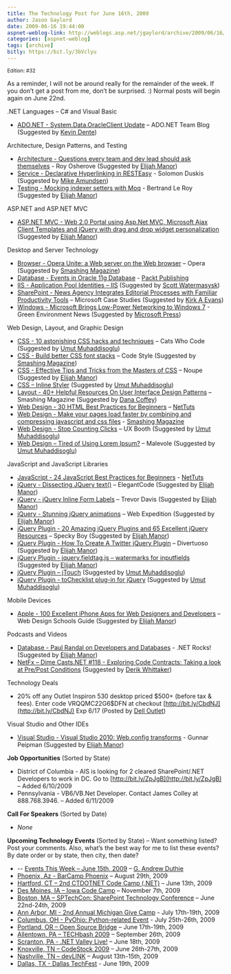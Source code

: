 ```yaml
---
title: The Technology Post for June 16th, 2009
author: Jason Gaylord
date: 2009-06-16 19:44:00
aspnet-weblog-link: http://weblogs.asp.net/jgaylord/archive/2009/06/16/the-technology-post-for-june-16th-2009.aspx
categories: [aspnet-weblog]
tags: [archive]
bitly: https://bit.ly/3bVclyu
---
```


<small>Edition: #32</small>

As a reminder, I will not be around really for the remainder of the week. If you don’t get a post from me, don’t be surprised. :) Normal posts will begin again on June 22nd.

.NET Languages – C# and Visual Basic

- [ADO.NET - System.Data.OracleClient Update](http://blogs.msdn.com/adonet/archive/2009/06/15/system-data-oracleclient-update.aspx) – ADO.NET Team Blog (Suggested by [Kevin Dente](http://twitter.com/kevindente))

Architecture, Design Patterns, and Testing

- [Architecture - Questions every team and dev lead should ask themselves](http://weblogs.asp.net/rosherove/archive/2009/06/16/questions-every-team-and-dev-lead-should-ask-themselves.aspx) - Roy Osherove (Suggested by [Elijah Manor](http://twitter.com/elijahmanor))
- [Service - Declarative Hyperlinking in RESTEasy](http://www.jroller.com/Solomon/entry/declarative_hyperlinking_in_resteasy) - Solomon Duskis (Suggested by [Mike Amundsen](http://twitter.com/mamund))
- [Testing - Mocking indexer setters with Moq](http://weblogs.asp.net/bleroy/archive/2009/06/15/mocking-indexer-setters-with-moq.aspx) - Bertrand Le Roy (Suggested by [Elijah Manor](http://twitter.com/elijahmanor))

ASP.NET and ASP.NET MVC

- [ASP.NET MVC - Web 2.0 Portal using Asp.Net MVC, Microsoft Ajax Client Templates and jQuery with drag and drop widget personalization](http://lakkakula.wordpress.com/2009/06/15/web-2-0-portal-using-asp-net-mvc-microsoft-ajax-client-templates-and-jquery-with-drag-and-drop-widget-personalization/)  (Suggested by [Elijah Manor](http://twitter.com/elijahmanor))

Desktop and Server Technology

- [Browser - Opera Unite: a Web server on the Web browser](http://unite.opera.com/) – Opera (Suggested by [Smashing Magazine](http://twitter.com/smashingmag))
- [Database - Events in Oracle 11g Database](http://www.packtpub.com/article/events-in-oracle-11g-database) - [Packt Publishing](http://twitter.com/packtpub)
- [IIS - Application Pool Identities – IIS](http://learn.iis.net/page.aspx/624/application-pool-identities/) (Suggested by [Scott Watermasysk](http://twitter.com/scottw))
- [SharePoint - News Agency Integrates Editorial Processes with Familiar Productivity Tools](http://www.microsoft.com/casestudies/Case_Study_Detail.aspx?CaseStudyID=4000004495) – Microsoft Case Studies (Suggested by [Kirk A Evans](http://twitter.com/kaevans))
- [Windows - Microsoft Brings Low-Power Networking to Windows 7](http://environmentgreenonline.info/2009/06/15/microsoft-brings-low-power-networking-to-windows-7/) - Green Environment News (Suggested by [Microsoft Press](http://twitter.com/MicrosoftPress))

Web Design, Layout, and Graphic Design

- [CSS - 10 astonishing CSS hacks and techniques](http://www.catswhocode.com/blog/10-astonishing-css-hacks-and-techniques) – Cats Who Code (Suggested by [Umut Muhaddisoglu](http://twitter.com/umutm))
- [CSS - Build better CSS font stacks](http://www.codestyle.org/css/font-family/BuildBetterCSSFontStacks.shtml) – Code Style (Suggested by [Smashing Magazine](http://twitter.com/smashingmag))
- [CSS - Effective Tips and Tricks from the Masters of CSS](http://www.noupe.com/css/15-effective-tips-and-tricks-from-the-masters-of-css.html) – Noupe (Suggested by [Elijah Manor](http://twitter.com/elijahmanor))
- [CSS – Inline Styler](http://inlinestyler.torchboxapps.com/) (Suggested by [Umut Muhaddisoglu](http://twitter.com/umutm))
- [Layout - 40+ Helpful Resources On User Interface Design Patterns](http://www.smashingmagazine.com/2009/06/15/40-helpful-resources-on-user-interface-design-patterns/) – Smashing Magazine (Suggested by [Dana Coffey](http://twitter.com/crazeegeekchick))
- [Web Design - 30 HTML Best Practices for Beginners](http://net.tutsplus.com/tutorials/html-css-techniques/30-html-best-practices-for-beginners/) – [NetTuts](http://twitter.com/NETTUTS)
- [Web Design - Make your pages load faster by combining and compressing javascript and css files](http://rakaz.nl/item/make_your_pages_load_faster_by_combining_and_compressing_javascript_and_css_files) - [Smashing Magazine](http://twitter.com/smashingmag)
- [Web Design - Stop Counting Clicks](http://www.uxbooth.com/blog/stop-counting-clicks/) – UX Booth (Suggested by [Umut Muhaddisoglu](http://twitter.com/umutm))
- [Web Design – Tired of Using Lorem Ipsum?](http://www.malevole.com/mv/misc/text/) – Malevole (Suggested by [Umut Muhaddisoglu](http://twitter.com/umutm))

JavaScript and JavaScript Libraries

- [JavaScript - 24 JavaScript Best Practices for Beginners](http://net.tutsplus.com/tutorials/javascript-ajax/24-javascript-best-practices-for-beginners/) - [NetTuts](http://twitter.com/NETTUTS)
- [jQuery - Dissecting JQuery text()](http://elegantcode.com/2009/06/15/dissecting-jquery-text/) – ElegantCode (Suggested by [Elijah Manor](http://twitter.com/elijahmanor))
- [jQuery - jQuery Inline Form Labels](http://trevordavis.net/blog/tutorial/jquery-inline-form-labels/) – Trevor Davis (Suggested by [Elijah Manor](http://twitter.com/elijahmanor))
- [jQuery - Stunning jQuery animations](http://webexpedition18.com/articles/stunning-jquery-animations/?dzref=192894) – Web Expedition (Suggested by [Elijah Manor](http://twitter.com/elijahmanor))
- [jQuery Plugin - 20 Amazing jQuery Plugins and 65 Excellent jQuery Resources](http://speckyboy.com/2008/07/21/20-amazing-jquery-plugins-and-65-excellent-jquery-resources/) – Specky Boy (Suggested by [Elijah Manor](http://twitter.com/elijahmanor))
- [jQuery Plugin - How To Create A Twitter jQuery Plugin](http://www.devirtuoso.com/2009/06/how-to-create-a-twitter-jquery-plugin/?dzref=193075) – Divertuoso (Suggested by [Elijah Manor](http://twitter.com/elijahmanor))
- [jQuery Plugin - jquery.fieldtag.js – watermarks for inputfields](http://ajaxcssblog.com/jquery/fieldtag-watermark-inputfields/) (Suggested by [Elijah Manor](http://twitter.com/elijahmanor))
- [jQuery Plugin – jTouch](http://jtouch.colorcharge.com/) (Suggested by [Umut Muhaddisoglu](http://twitter.com/umutm))
- [jQuery Plugin - toChecklist plug-in for jQuery](http://www.scotthorlbeck.com/code/tochecklist/) (Suggested by [Umut Muhaddisoglu](http://twitter.com/umutm))

Mobile Devices

- [Apple - 100 Excellent iPhone Apps for Web Designers and Developers](http://www.webdesignschoolsguide.com/productivity-and-learning/100-excellent-iphone-apps-for-web-designers-and-developers.html) – Web Design Schools Guide (Suggested by [Elijah Manor](http://twitter.com/elijahmanor))

Podcasts and Videos

- [Database - Paul Randal on Developers and Databases](http://www.dotnetrocks.com/default.aspx?showNum=455) - .NET Rocks! (Suggested by [Elijah Manor](http://twitter.com/elijahmanor))
- [NetFx – Dime Casts.NET #118 - Exploring Code Contracts: Taking a look at Pre/Post Conditions](http://www.dimecasts.net/Casts/CastDetails/118) (Suggested by [Derik Whittaker](http://twitter.com/DerikWhittaker))

Technology Deals

- 20% off any Outlet Inspiron 530 desktop priced $500+ (before tax & fees). Enter code VRQQMC22G6$DFN at checkout [http://bit.ly/CbdNJ](http://bit.ly/CbdNJ) Exp 6/17 (Posted by [Dell Outlet](http://twitter.com/DellOutlet))

Visual Studio and Other IDEs

- [Visual Studio - Visual Studio 2010: Web.config transforms](http://weblogs.asp.net/gunnarpeipman/archive/2009/06/16/visual-studio-2010-web-config-transforms.aspx) - Gunnar Peipman (Suggested by [Elijah Manor](http://twitter.com/elijahmanor))

**Job Opportunities** (Sorted by State)

- District of Columbia - AIS is looking for 2 cleared SharePoint/.NET Developers to work in DC. Go to [http://bit.ly/ZpJgB](http://bit.ly/ZpJgB) – Added 6/10/2009
- Pennsylvania - VB6/VB.Net Developer. Contact James Colley at 888.768.3946. – Added 6/11/2009

**Call For Speakers** (Sorted by Date)

- _None_

**Upcoming Technology Events** (Sorted by State) – Want something listed? Post your comments. Also, what’s the best way for me to list these events? By date order or by state, then city, then date?

- \-- [Events This Week – June 15th, 2009](http://blogs.msdn.com/gduthie/archive/2009/06/15/events-this-week-june-15th-2009.aspx) – [G. Andrew Duthie](http://twitter.com/devhammer)
- [Phoenix, Az - BarCamp Phoenix](http://barcamp.org/BarCampPhoenix) – August 29th, 2009
- [Hartford, CT – 2nd CTDOTNET Code Camp (.NET)](http://ctdotnet.org/codecamp2.aspx) – June 13th, 2009
- [Des Moines, IA – Iowa Code Camp](http://iowacodecamp.com/default.aspx) – November 7th, 2009
- [Boston, MA – SPTechCon: SharePoint Technology Conference](http://www.sptechcon.com/) – June 22nd-24th, 2009
- [Ann Arbor, MI - 2nd Annual Michigan Give Camp](http://michigangivecamp.eventbrite.com/) - July 17th-19th, 2009
- [Columbus, OH - PyOhio: Python-related Event](http://www.developerfusion.com/event/13421/pyohio/) - July 25th-26th, 2009
- [Portland, OR – Open Source Bridge](http://www.developerfusion.com/event/12569/open-source-bridge/) – June 17th-19th, 2009
- [Allentown, PA – TECHbash 2009](http://techbash.com/) – September 26th, 2009
- [Scranton, PA - .NET Valley Live!](http://dotnetvalley.com/events/eventdetails.aspx?eventid=72) – June 18th, 2009
- [Knoxville, TN – CodeStock 2009](http://www.codestock.org/) – June 26th-27th, 2009
- [Nashville, TN – devLINK](http://devlink.net/) – August 13th-15th, 2009
- [Dallas, TX - Dallas TechFest](http://www.developerfusion.com/event/12258/dallas-techfest/) - June 19th, 2009